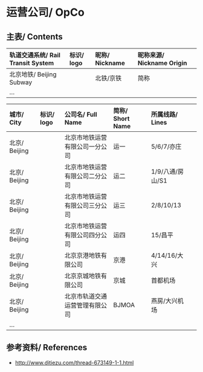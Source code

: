 # 运营公司/ OpCo

## 主表/ Contents

| 轨道交通系统/ Rail Transit System | 标识/ logo | 昵称/ Nickname | 昵称来源/ Nickname Origin | |
| :- | :- | :- | :- | :- |
| 北京地铁/ Beijing Subway | | 北铁/京铁 | 简称 |
| … |

| 城市/ City | 标识/ logo | 公司名/ Full Name | 简称/ Short Name | 所属线路/ Lines | |
| :- | :- | :- | :- | :- | :- |
| 北京/ Beijing | | 北京市地铁运营有限公司一分公司 | 运一 | 5/6/7/亦庄 |
| 北京/ Beijing | | 北京市地铁运营有限公司二分公司 | 运二 | 1/9/八通/房山/S1 |
| 北京/ Beijing | | 北京市地铁运营有限公司三分公司 | 运三 | 2/8/10/13 |
| 北京/ Beijing | | 北京市地铁运营有限公司四分公司 | 运四 | 15/昌平 |
| 北京/ Beijing | | 北京京港地铁有限公司 | 京港 | 4/14/16/大兴 |
| 北京/ Beijing | | 北京京城地铁有限公司 | 京城 | 首都机场 |
| 北京/ Beijing | | 北京市轨道交通运营管理有限公司 | BJMOA | 燕房/大兴机场 |
| … |


## 参考资料/ References
- http://www.ditiezu.com/thread-673149-1-1.html

